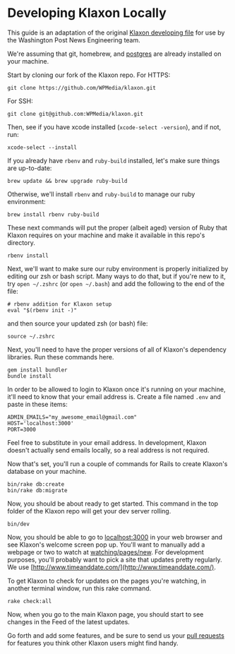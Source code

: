 # Developing Klaxon Locally

This guide is an adaptation of the original [Klaxon developing file](https://github.com/themarshallproject/klaxon/blob/develop/DEVELOPING.md) for use by the Washington Post News Engineering team.

We're assuming that git, homebrew, and [postgres](https://postgresapp.com/) are already installed on your machine.

Start by cloning our fork of the Klaxon repo. For HTTPS:

```
git clone https://github.com/WPMedia/klaxon.git
```

For SSH:

```
git clone git@github.com:WPMedia/klaxon.git
```

Then, see if you have xcode installed (`xcode-select -version`), and if not, run:

```
xcode-select --install
```

If you already have `rbenv` and `ruby-build` installed, let's make sure things are up-to-date:

```
brew update && brew upgrade ruby-build
```

Otherwise, we'll install `rbenv` and `ruby-build` to manage our ruby environment:

```
brew install rbenv ruby-build
```

These next commands will put the proper (albeit aged) version of Ruby that Klaxon requires on your machine and make it available in this repo's directory.

```
rbenv install
```

Next, we'll want to make sure our ruby environment is properly initialized by editing our zsh or bash script. Many ways to do that, but if you're new to it, try `open ~/.zshrc` (or `open ~/.bash`) and add the following to the end of the file:

```
# rbenv addition for Klaxon setup
eval "$(rbenv init -)"
```

and then source your updated zsh (or bash) file:

```
source ~/.zshrc
```

Next, you'll need to have the proper versions of all of Klaxon's dependency libraries. Run these commands here.

```
gem install bundler
bundle install
```

In order to be allowed to login to Klaxon once it's running on your machine, it'll need to know that your email address is. Create a file named `.env` and paste in these items:

```
ADMIN_EMAILS="my_awesome_email@gmail.com"
HOST='localhost:3000'
PORT=3000
```

Feel free to substitute in your email address. In development, Klaxon doesn't actually send emails locally, so a real address is not required.

Now that's set, you'll run a couple of commands for Rails to create Klaxon's database on your machine.

```
bin/rake db:create
bin/rake db:migrate
```

Now, you should be about ready to get started. This command in the top folder of the Klaxon repo will get your dev server rolling.

```
bin/dev
```

Now, you should be able to go to [localhost:3000](http://localhost:3000/) in your web browser and see Klaxon's welcome screen pop up. You'll want to manually add a webpage or two to watch at [watching/pages/new](http://localhost:3000/watching/pages/new). For development purposes, you'll probably want to pick a site that updates pretty regularly. We use [http://www.timeanddate.com/](http://www.timeanddate.com/).

To get Klaxon to check for updates on the pages you're watching, in another terminal window, run this rake command.

```
rake check:all
```

Now, when you go to the main Klaxon page, you should start to see changes in the Feed of the latest updates.

Go forth and add some features, and be sure to send us your [pull requests](/pulls) for features you think other Klaxon users might find handy.
